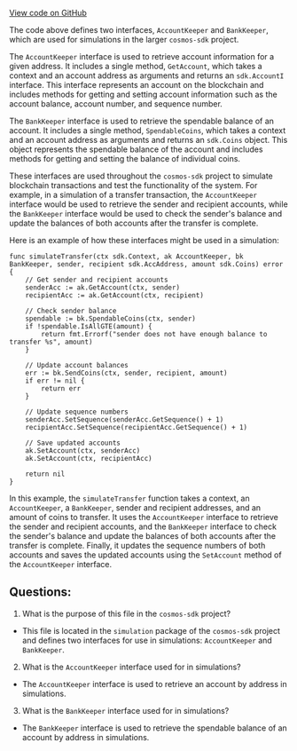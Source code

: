 [View code on GitHub](https://github.com/cosmos/cosmos-sdk/blob/main/x/simulation/expected_keepers.go)

The code above defines two interfaces, `AccountKeeper` and `BankKeeper`, which are used for simulations in the larger `cosmos-sdk` project. 

The `AccountKeeper` interface is used to retrieve account information for a given address. It includes a single method, `GetAccount`, which takes a context and an account address as arguments and returns an `sdk.AccountI` interface. This interface represents an account on the blockchain and includes methods for getting and setting account information such as the account balance, account number, and sequence number.

The `BankKeeper` interface is used to retrieve the spendable balance of an account. It includes a single method, `SpendableCoins`, which takes a context and an account address as arguments and returns an `sdk.Coins` object. This object represents the spendable balance of the account and includes methods for getting and setting the balance of individual coins.

These interfaces are used throughout the `cosmos-sdk` project to simulate blockchain transactions and test the functionality of the system. For example, in a simulation of a transfer transaction, the `AccountKeeper` interface would be used to retrieve the sender and recipient accounts, while the `BankKeeper` interface would be used to check the sender's balance and update the balances of both accounts after the transfer is complete.

Here is an example of how these interfaces might be used in a simulation:

```
func simulateTransfer(ctx sdk.Context, ak AccountKeeper, bk BankKeeper, sender, recipient sdk.AccAddress, amount sdk.Coins) error {
    // Get sender and recipient accounts
    senderAcc := ak.GetAccount(ctx, sender)
    recipientAcc := ak.GetAccount(ctx, recipient)

    // Check sender balance
    spendable := bk.SpendableCoins(ctx, sender)
    if !spendable.IsAllGTE(amount) {
        return fmt.Errorf("sender does not have enough balance to transfer %s", amount)
    }

    // Update account balances
    err := bk.SendCoins(ctx, sender, recipient, amount)
    if err != nil {
        return err
    }

    // Update sequence numbers
    senderAcc.SetSequence(senderAcc.GetSequence() + 1)
    recipientAcc.SetSequence(recipientAcc.GetSequence() + 1)

    // Save updated accounts
    ak.SetAccount(ctx, senderAcc)
    ak.SetAccount(ctx, recipientAcc)

    return nil
}
```

In this example, the `simulateTransfer` function takes a context, an `AccountKeeper`, a `BankKeeper`, sender and recipient addresses, and an amount of coins to transfer. It uses the `AccountKeeper` interface to retrieve the sender and recipient accounts, and the `BankKeeper` interface to check the sender's balance and update the balances of both accounts after the transfer is complete. Finally, it updates the sequence numbers of both accounts and saves the updated accounts using the `SetAccount` method of the `AccountKeeper` interface.
## Questions: 
 1. What is the purpose of this file in the `cosmos-sdk` project?
- This file is located in the `simulation` package of the `cosmos-sdk` project and defines two interfaces for use in simulations: `AccountKeeper` and `BankKeeper`.

2. What is the `AccountKeeper` interface used for in simulations?
- The `AccountKeeper` interface is used to retrieve an account by address in simulations.

3. What is the `BankKeeper` interface used for in simulations?
- The `BankKeeper` interface is used to retrieve the spendable balance of an account by address in simulations.